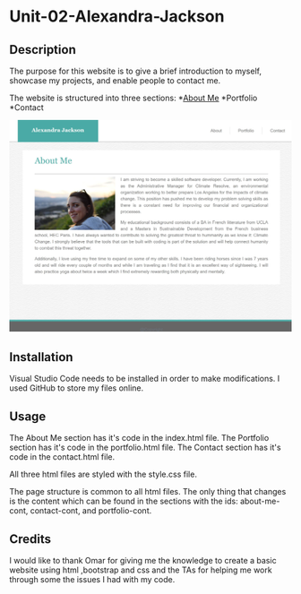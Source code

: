 # Unit-02-Alexandra-Jackson

## Description 

The purpose for this website is to give a brief introduction to myself, showcase my projects, and enable people to contact me. 

The website is structured into three sections:
    *[About Me](https://www.google.com)
    *Portfolio
    *Contact


![Alt text](assets/images/readMe/about-me-lg.JPG)



## Installation


Visual Studio Code needs to be installed in order to make modifications.
I used GitHub to store my files online. 


## Usage

The About Me section has it's code in the index.html file.
The Portfolio section has it's code in the portfolio.html file.
The Contact section has it's code in the contact.html file. 

All three html files are styled with the style.css file.

The page structure is common to all html files. The only thing that changes is the content which can be found in the sections with the ids: about-me-cont, contact-cont, and portfolio-cont. 


## Credits

I would like to thank Omar for giving me the knowledge to create a basic website using html ,bootstrap and css and the TAs for helping me work through some the issues I had with my code. 